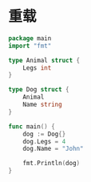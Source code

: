 # 重载

<div class="run"></div>

```go
package main
import "fmt"

type Animal struct {
    Legs int
}

type Dog struct {
    Animal
    Name string
}

func main() {
    dog := Dog{}
    dog.Legs = 4
    dog.Name = "John"

    fmt.Println(dog)
}
```
